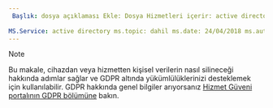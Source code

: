 ```yaml
---
 Başlık: dosya açıklaması Ekle: Dosya Hizmetleri içerir: active directory Yazar: eross msft
 
MS.Service: active directory ms.topic: dahil ms.date: 24/04/2018 ms.author: lizross MS.özel: dosyasını dahil edin
---
```


>[!Note] 
> Bu makale, cihazdan veya hizmetten kişisel verilerin nasıl silineceği hakkında adımlar sağlar ve GDPR altında yükümlülüklerinizi desteklemek için kullanılabilir. GDPR hakkında genel bilgiler arıyorsanız [Hizmet Güveni portalının GDPR bölümüne](https://servicetrust.microsoft.com/ViewPage/GDPRGetStarted) bakın.